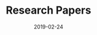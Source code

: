 ---
title: "Research Papers"
date: "2019-02-24"
layout: papers
is_index: true
herotext: >-
  Research papers produced by the Basic Income Lab
---